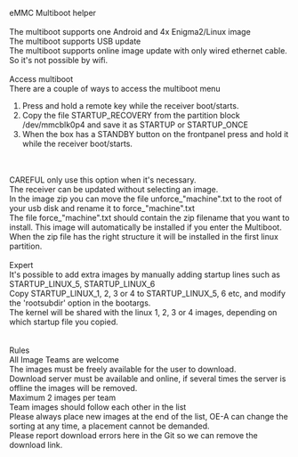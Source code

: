 eMMC Multiboot helper <br />
<br />
The multiboot supports one Android and 4x Enigma2/Linux image <br />
The multiboot supports USB update <br />
The multiboot supports online image update with only wired ethernet cable. So it's not possible by wifi. <br />
<br />
Access multiboot <br />
There are a couple of ways to access the multiboot menu <br />
1. Press and hold a remote key while the receiver boot/starts. <br />
2. Copy the file STARTUP_RECOVERY from the partition block /dev/mmcblk0p4 and save it as STARTUP or STARTUP_ONCE <br />
3. When the box has a STANDBY button on the frontpanel press and hold it while the receiver boot/starts. <br />
<br />
<br />
CAREFUL only use this option when it's necessary. <br />
The receiver can be updated without selecting an image. <br />
In the image zip you can move the file unforce_"machine".txt to the root of your usb disk and rename it to force_"machine".txt <br />
The file force_"machine".txt should contain the zip filename that you want to install. This image will automatically be installed if you enter the Multiboot. <br />
When the zip file has the right structure it will be installed in the first linux partition. <br />
<br />
Expert <br />
It's possible to add extra images by manually adding startup lines such as STARTUP_LINUX_5, STARTUP_LINUX_6 <br />
Copy STARTUP_LINUX_1, 2, 3 or 4 to STARTUP_LINUX_5, 6 etc, and modify the 'rootsubdir' option in the bootargs. <br />
The kernel will be shared with the linux 1, 2, 3 or 4 images, depending on which startup file you copied. <br />
<br />
<br />
Rules <br />
All Image Teams are welcome<br />
The images must be freely available for the user to download.<br />
Download server must be available and online, if several times the server is offline the images will be removed.<br />
Maximum 2 images per team<br />
Team images should follow each other in the list<br />
Please always place new images at the end of the list, OE-A can change the sorting at any time, a placement cannot be demanded.<br />
Please report download errors here in the Git so we can remove the download link.<br />
<br />
<br />

